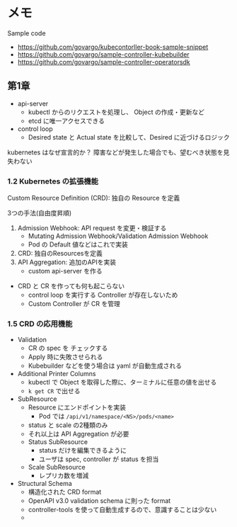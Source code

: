 # メモ

Sample code

- https://github.com/govargo/kubecontorller-book-sample-snippet
- https://github.com/govargo/sample-controller-kubebuilder
- https://github.com/govargo/sample-controller-operatorsdk

## 第1章

- api-server
  - kubectl からのリクエストを処理し、 Object の作成・更新など
  - etcd に唯一アクセスできる
- control loop
  - Desired state と Actual state を比較して、Desired に近づけるロジック

kubernetes はなぜ宣言的か？
障害などが発生した場合でも、望むべき状態を見失わない

### 1.2 Kubernetes の拡張機能

Custom Resource Definition (CRD): 独自の Resource を定義

3つの手法(自由度昇順)

1. Admission Webhook: API request を変更・検証する
   - Mutating Admission Webhook/Validation Admission Webhook
   - Pod の Default 値などはこれで実装
2. CRD: 独自のResourcesを定義
3. API Aggregation: 追加のAPIを実装
   - custom api-server を作る

- CRD と CR を作っても何も起こらない
  - control loop を実行する Controller が存在しないため
  - Custom Controller が CR を管理

### 1.5 CRD の応用機能

- Validation
  - CR の spec を チェックする
  - Apply 時に失敗させられる
  - Kubebuilder などを使う場合は yaml が自動生成される
- Additional Printer Columns
  - kubectl で Object を取得した際に、ターミナルに任意の値を出せる
  - `k get CR` で出せる
- SubResource
  - Resource にエンドポイントを実装
    - Pod では `/api/v1/namespace/<NS>/pods/<name>`
  - status と scale の2種類のみ
  - それ以上は API Aggregation が必要
  - Status SubResource
    - status だけを編集できるように
    - ユーザは spec, controller が status を担当
  - Scale SubResource
    - レプリカ数を増減
- Structural Schema
  - 構造化された CRD format
  - OpenAPI v3.0 validation schema に則った format
  - controller-tools を使って自動生成するので、意識することは少ない
  - 
